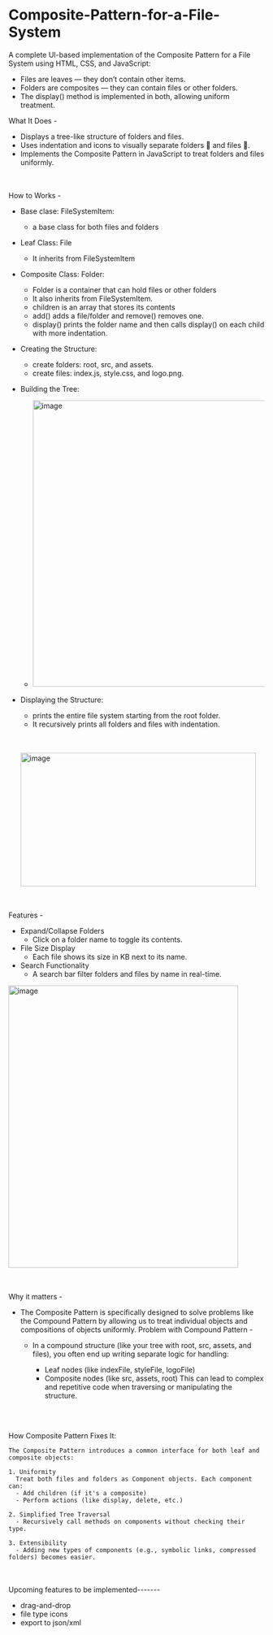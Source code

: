 # Composite-Pattern-for-a-File-System
A complete UI-based implementation of the Composite Pattern for a File System using HTML, CSS, and JavaScript:

  - Files are leaves — they don’t contain other items.
  - Folders are composites — they can contain files or other folders.
  - The display() method is implemented in both, allowing uniform treatment.


What It Does -

  - Displays a tree-like structure of folders and files.
  - Uses indentation and icons to visually separate folders 📁 and files 📄.
  - Implements the Composite Pattern in JavaScript to treat folders and files uniformly.

<br></br>
How to Works - 
  * Base clase: FileSystemItem:
      - a base class for both files and folders
  * Leaf Class: File
      - It inherits from FileSystemItem
  * Composite Class: Folder:
      - Folder is a container that can hold files or other folders
      - It also inherits from FileSystemItem.
      - children is an array that stores its contents
      - add() adds a file/folder and remove() removes one.
      - display() prints the folder name and then calls display() on each child with more indentation.
  * Creating the Structure:
      - create folders: root, src, and assets.
      - create files: index.js, style.css, and logo.png.
  * Building the Tree:

    
      - <img width="740" height="564" alt="image" src="https://github.com/user-attachments/assets/3ac8c671-95f3-40b3-9cdb-43ffab4e1195" />
  * Displaying the Structure:
      - prints the entire file system starting from the root folder.
      - It recursively prints all folders and files with indentation.



      <br></br>
      <img width="463" height="263" alt="image" src="https://github.com/user-attachments/assets/d0af5980-c049-4de5-8916-65a6834ebe04" />


<br></br>
Features - 
  - Expand/Collapse Folders
    - Click on a folder name to toggle its contents.
  - File Size Display
    - Each file shows its size in KB next to its name.
  - Search Functionality
    - A search bar filter folders and files by name in real-time.

<img width="452" height="556" alt="image" src="https://github.com/user-attachments/assets/8e44edd0-5d4b-459d-ac7c-1c38948352f3" />

<br></br>
Why it matters -
  - The Composite Pattern is specifically designed to solve problems like the Compound Pattern by allowing us to treat individual objects and compositions of objects uniformly.
  Problem with Compound Pattern -
    - In a compound structure (like your tree with root, src, assets, and files), you often end up writing separate logic for handling:

      * Leaf nodes (like indexFile, styleFile, logoFile)
      * Composite nodes (like src, assets, root)
  This can lead to complex and repetitive code when traversing or manipulating the structure.

<br></br>

How Composite Pattern Fixes It:

    The Composite Pattern introduces a common interface for both leaf and composite objects:

    1. Uniformity
      Treat both files and folders as Component objects. Each component can:
      - Add children (if it's a composite)
      - Perform actions (like display, delete, etc.)
      
    2. Simplified Tree Traversal
      - Recursively call methods on components without checking their type.
    
    3. Extensibility
      - Adding new types of components (e.g., symbolic links, compressed folders) becomes easier.

<br></br>
Upcoming features to be implemented-------
  - drag-and-drop
  - file type icons
  - export to json/xml 
